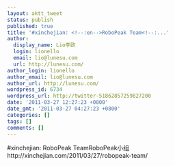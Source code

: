 ```yaml
---
layout: aktt_tweet
status: publish
published: true
title: '#xinchejian: <!--:en-->RoboPeak Team<!--:...'
author:
  display_name: Lio李欧
  login: lionello
  email: lio@lunesu.com
  url: http://lunesu.com/
author_login: lionello
author_email: lio@lunesu.com
author_url: http://lunesu.com/
wordpress_id: 6734
wordpress_url: http://twitter-51862857259827200
date: '2011-03-27 12:27:23 +0800'
date_gmt: '2011-03-27 04:27:23 +0800'
categories: []
tags: []
comments: []
---
```

<p>#xinchejian: <!--:en-->RoboPeak Team<!--:--><!--:zh-->RoboPeak小组<!--:--> http://xinchejian.com/2011/03/27/robopeak-team/</p>
